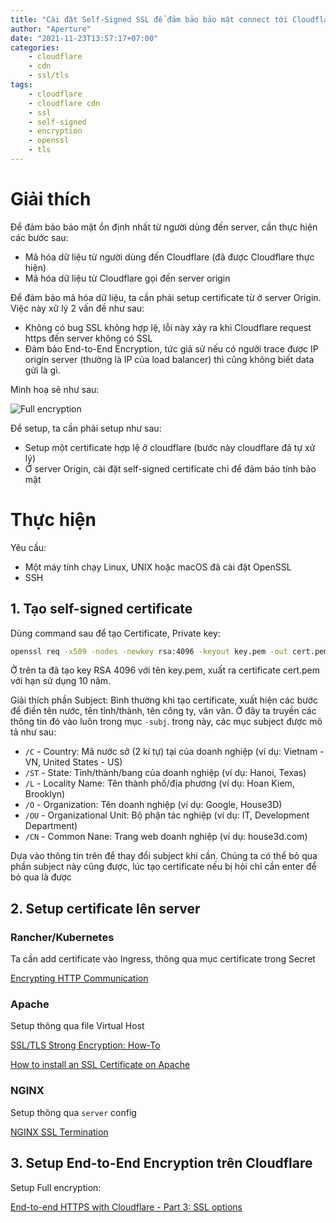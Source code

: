 ```yaml
---
title: "Cài đặt Self-Signed SSL để đảm bảo bảo mật connect tới Cloudflare"
author: "Aperture"
date: "2021-11-23T13:57:17+07:00"
categories:
    - cloudflare
    - cdn
    - ssl/tls
tags:
    - cloudflare
    - cloudflare cdn
    - ssl
    - self-signed
    - encryption
    - openssl
    - tls
---
```


# Giải thích

Để đảm bảo bảo mật ổn định nhất từ người dùng đến server, cần thực hiện các bước sau:

  * Mã hóa dữ liệu từ người dùng đến Cloudflare (đã được Cloudflare thực hiện)
  * Mã hóa dữ liệu từ Cloudflare gọi đến server origin

Để đảm bảo mã hóa dữ liệu, ta cần phải setup certificate từ ở server Origin. Việc này xử lý 2 vấn đề như sau:
  - Không có bug SSL không hợp lệ, lỗi này xảy ra khi Cloudflare request https đến server không có SSL
  - Đảm bảo End-to-End Encryption, tức giả sử nếu có người trace được IP origin server (thường là IP của load balancer) thì cũng không biết data gửi là gì.

Minh hoạ sẽ như sau:

![Full encryption](/self-signed-cert-cloudflare/full-enc.png)

Để setup, ta cần phải setup như sau:
  * Setup một certificate hợp lệ ở cloudflare (bước này cloudflare đã tự xử lý)
  * Ở server Origin, cài đặt self-signed certificate chỉ để đảm bảo tính bảo mật

# Thực hiện

Yêu cầu:
  * Một máy tính chạy Linux, UNIX hoặc macOS đã cài đặt OpenSSL
  * SSH 

## 1. Tạo self-signed certificate

Dùng command sau để tạo Certificate, Private key:

```bash
openssl req -x509 -nodes -newkey rsa:4096 -keyout key.pem -out cert.pem -days 3650 -subj "/C=VN/ST=Hanoi/L=Thanh Xuan/O=House3D LLC/OU=IT/CN=house3d.com"
```

Ở trên ta đã tạo key RSA 4096 với tên key.pem, xuất ra certificate cert.pem với hạn sử dụng 10 năm.

Giải thích phần Subject: Bình thường khi tạo certificate, xuất hiện các bước để điền tên nước, tên tỉnh/thành, tên công ty, vân vân. Ở đây ta truyền các thông tin đó vào luôn trong mục `-subj`. trong này, các mục subject được mô tả như sau:
  * `/C` - Country: Mã nước sở (2 kí tự) tại của doanh nghiệp (ví dụ: Vietnam - VN, United States - US)
  * `/ST` - State: Tỉnh/thành/bang của doanh nghiệp (ví dụ: Hanoi, Texas)
  * `/L` - Locality Name: Tên thành phố/địa phương (ví dụ: Hoan Kiem, Brooklyn)
  * `/O` - Organization: Tên doanh nghiệp (ví dụ: Google, House3D)
  * `/OU` - Organizational Unit: Bộ phận tác nghiệp (ví dụ: IT, Development Department)
  * `/CN` - Common Nane: Trang web doanh nghiệp (ví dụ: house3d.com)

Dựa vào thông tin trên để thay đổi subject khi cần. Chúng ta có thể bỏ qua phần subject này cũng được, lúc tạo certificate nếu bị hỏi chỉ cần enter để bỏ qua là được

## 2. Setup certificate lên server

### Rancher/Kubernetes

Ta cần add certificate vào Ingress, thông qua mục certificate trong Secret

[Encrypting HTTP Communication](https://rancher.com/docs/rancher/v2.5/en/k8s-in-rancher/certificates/)

### Apache

Setup thông qua file Virtual Host

[SSL/TLS Strong Encryption: How-To](https://httpd.apache.org/docs/2.4/ssl/ssl_howto.html)

[How to install an SSL Certificate on Apache](https://www.ssls.com/knowledgebase/how-to-install-an-ssl-certificate-on-apache/)

### NGINX

Setup thông qua `server` config

[NGINX SSL Termination](https://docs.nginx.com/nginx/admin-guide/security-controls/terminating-ssl-http/)

## 3. Setup End-to-End Encryption trên Cloudflare

Setup Full encryption:

[End-to-end HTTPS with Cloudflare - Part 3: SSL options](https://support.cloudflare.com/hc/en-us/articles/200170416-End-to-end-HTTPS-with-Cloudflare-Part-3-SSL-options#h_845b3d60-9a03-4db0-8de6-20edc5b11057)